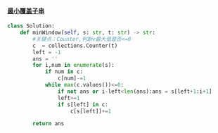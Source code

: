#### [最小覆盖子串](https://leetcode-cn.com/problems/minimum-window-substring/)

```python
class Solution:    
    def minWindow(self, s: str, t: str) -> str:
        #关键点：Counter,判断v最大值是否<=0
        c  = collections.Counter(t)
        left = -1
        ans = ''
        for i,num in enumerate(s):
            if num in c:
                c[num]-=1
            while max(c.values())<=0:
                if not ans or i-left<len(ans):ans = s[left+1:i+1]
                left+=1
                if s[left] in c:
                    c[s[left]]+=1

        return ans
```

